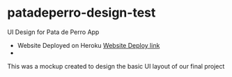 # patadeperro-design-test
UI Design for Pata de Perro App


- Website Deployed on Heroku  [Website Deploy link](https://determined-volhard-b649b0.netlify.app/)
- 
This was a mockup created to design the basic UI layout of our final project
